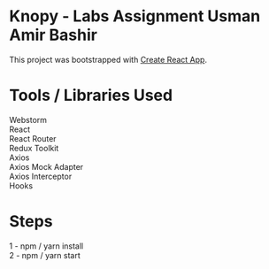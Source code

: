 # Knopy - Labs Assignment Usman Amir Bashir

This project was bootstrapped with [Create React App](https://github.com/facebook/create-react-app).
# Tools / Libraries Used
Webstorm <br>
React <br>
React Router <br>
Redux Toolkit <br>
Axios <br>
Axios Mock Adapter<br>
Axios Interceptor <br>
Hooks <br>
# Steps
1 - npm / yarn install<br>
2 - npm / yarn start
